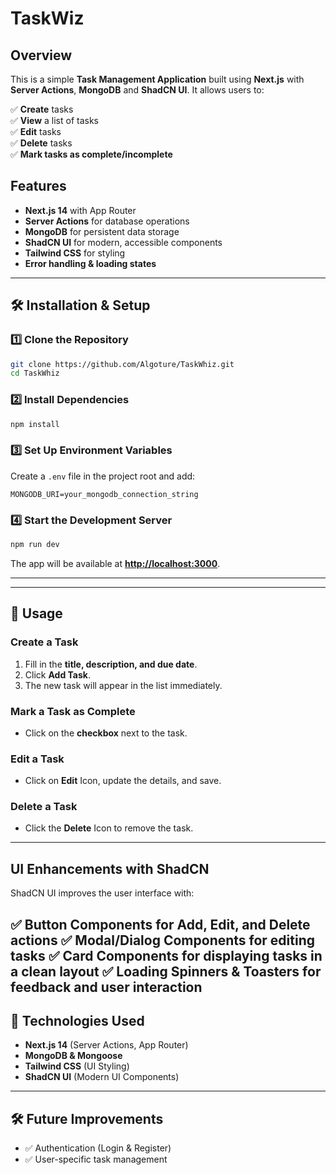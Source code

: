 # TaskWiz

## Overview

This is a simple **Task Management Application** built using **Next.js** with **Server Actions**, **MongoDB** and **ShadCN UI**. It allows users to:

✅ **Create** tasks\
✅ **View** a list of tasks\
✅ **Edit** tasks\
✅ **Delete** tasks\
✅ **Mark tasks as complete/incomplete**

## Features

- **Next.js 14** with App Router
- **Server Actions** for database operations
- **MongoDB** for persistent data storage
- **ShadCN UI** for modern, accessible components
- **Tailwind CSS** for styling
- **Error handling & loading states**

---

## 🛠️ Installation & Setup

### **1️⃣ Clone the Repository**

```sh
git clone https://github.com/Algoture/TaskWhiz.git
cd TaskWhiz
```

### **2️⃣ Install Dependencies**

```sh
npm install 
```

### **3️⃣ Set Up Environment Variables**

Create a `.env` file in the project root and add:

```env
MONGODB_URI=your_mongodb_connection_string
```

### **4️⃣ Start the Development Server**

```sh
npm run dev
```

The app will be available at **[http://localhost:3000](http://localhost:3000)**.

---


---

## 🚀 Usage

### **Create a Task**

1. Fill in the **title, description, and due date**.
2. Click **Add Task**.
3. The new task will appear in the list immediately.

### **Mark a Task as Complete**

- Click on the **checkbox** next to the task.

### **Edit a Task**

- Click on **Edit** Icon, update the details, and save.

### **Delete a Task**

- Click the **Delete** Icon to remove the task.

---
## UI Enhancements with ShadCN

ShadCN UI improves the user interface with:

✅ Button Components for Add, Edit, and Delete actions
✅ Modal/Dialog Components for editing tasks
✅ Card Components for displaying tasks in a clean layout
✅ Loading Spinners & Toasters for feedback and user interaction
---

## 🔧 Technologies Used

- **Next.js 14** (Server Actions, App Router)
- **MongoDB & Mongoose**
- **Tailwind CSS** (UI Styling)
- **ShadCN UI** (Modern UI Components)


---

## 🛠️ Future Improvements

- ✅ Authentication (Login & Register)
- ✅ User-specific task management
